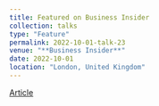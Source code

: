 ```yaml
---
title: Featured on Business Insider
collection: talks
type: "Feature"
permalink: 2022-10-01-talk-23
venue: "**Business Insider**"
date: 2022-10-01
location: "London, United Kingdom"
---
```


[Article](https://www.businessinsider.com/these-are-13-wearable-technology-and-remote-monitoring-startups-2022-9)
